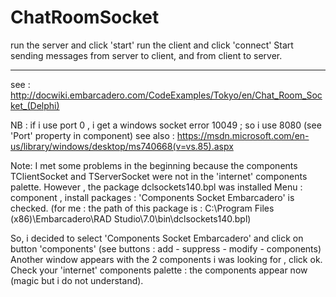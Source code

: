 # ChatRoomSocket

run the server and click 'start'
run the client and click 'connect'
Start sending messages from server to client, and from client to server.

------------------------------------------------------------------------------------------------------

see : http://docwiki.embarcadero.com/CodeExamples/Tokyo/en/Chat_Room_Socket_(Delphi)

NB : if i use port 0 , i get a windows socket error 10049 ; so i use 8080 (see 'Port' property in component)
see also : https://msdn.microsoft.com/en-us/library/windows/desktop/ms740668(v=vs.85).aspx

Note:
I met some problems in the beginning because the components TClientSocket and TServerSocket
were not in the 'internet' components palette.
However , the package dclsockets140.bpl was installed
Menu : component , install packages : 'Components Socket Embarcadero' is checked.
(for me : the path of this package is : C:\Program Files (x86)\Embarcadero\RAD Studio\7.0\bin\dclsockets140.bpl)

So, i decided to select 'Components Socket Embarcadero' and click on button 'components' (see buttons : add - suppress - modify - components)
Another window appears with the 2 components i was looking for , click ok.
Check your 'internet' components palette : the components appear now (magic but i do not understand).

